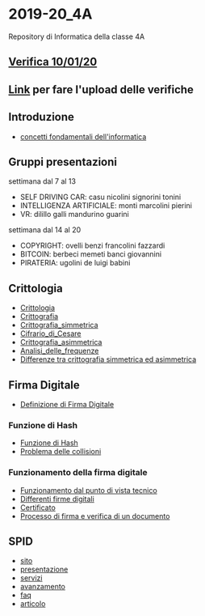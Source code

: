 # 2019-20_4A
Repository di Informatica della classe 4A

 ## [Verifica 10/01/20](https://forms.gle/BTZDJ12ce8jr4Kwg6)


## [Link](https://script.google.com/macros/s/AKfycbx3Mn36N3G4CfGV-ju_NDdMtc9tr9-tkwm4Md-Xrei6GoYffiAs/exec) **per fare l'upload delle verifiche**

## Introduzione
- [concetti fondamentali dell'informatica](http://aptiva.v2.cs.unibo.it/wiki/index.php/Concetti_fondamentali_dell%27Informatica)

## Gruppi presentazioni
settimana dal 7 al 13
- SELF DRIVING CAR: casu nicolini signorini tonini
- INTELLIGENZA ARTIFICIALE: monti marcolini pierini
- VR: dilillo galli mandurino guarini

settimana dal 14 al 20
- COPYRIGHT: ovelli benzi francolini fazzardi
- BITCOIN: berbeci memeti banci giovannini
- PIRATERIA: ugolini de luigi babini

[//]: # (This may be the most platform independent comment)

## Crittologia
- [Crittologia](https://it.wikipedia.org/wiki/Crittologia)
- [Crittografia](https://it.wikipedia.org/wiki/Crittografia)
- [Crittografia_simmetrica](https://it.wikipedia.org/wiki/Crittografia_simmetrica)
- [Cifrario_di_Cesare](https://it.wikipedia.org/wiki/Cifrario_di_Cesare)
- [Crittografia_asimmetrica](https://it.wikipedia.org/wiki/Crittografia_asimmetrica)
- [Analisi_delle_frequenze](https://it.wikipedia.org/wiki/Analisi_delle_frequenze)
- [Differenze tra crittografia simmetrica ed asimmetrica](https://miro.medium.com/max/800/1*23RpkZuWAeSP7x0YdMtsdQ.png)

## Firma Digitale
- [Definizione di Firma Digitale](https://it.wikipedia.org/wiki/Firma_digitale)

### Funzione di Hash
- [Funzione di Hash](https://it.wikipedia.org/wiki/Funzione_di_Hash)
- [Problema delle collisioni](https://upload.wikimedia.org/wikipedia/commons/thumb/5/58/Hash_table_4_1_1_0_0_1_0_LL.svg/360px-Hash_table_4_1_1_0_0_1_0_LL.svg.png)


### Funzionamento della firma digitale

- [Funzionamento dal punto di vista tecnico](https://www.datalog.it/firma-digitale-come-funziona-dal-punto-di-vista-tecnico/)
- [Differenti firme digitali](http://cdn.differencebetween.net/wp-content/uploads/2017/09/Difference-Between-Digital-Signature-and-Electronic-Signature.jpg)
- [Certificato](https://upload.wikimedia.org/wikipedia/commons/thumb/6/65/PublicKeyCertificateDiagram_It.svg/langit-465px-PublicKeyCertificateDiagram_It.svg.png)
- [Processo di firma e verifica di un documento](https://blog.mailfence.com/wp-content/uploads/2017/03/800px-Digital_Signature_diagram.png)


## SPID
- [sito](https://www.spid.gov.it/)
- [presentazione](https://www.spid.gov.it/assets/res/SPID-SistemaPubblicoIdentitaDigitale.pdf)
- [servizi](https://www.spid.gov.it/servizi)
- [avanzamento](https://avanzamentodigitale.italia.it/it/progetto/spid)
- [faq](https://www.spid.gov.it/domande-frequenti)
- [articolo](https://www.agendadigitale.eu/cittadinanza-digitale/a-che-punto-e-il-sistema-pubblico-dell-identita-digitale-e-a-che-serve/)
